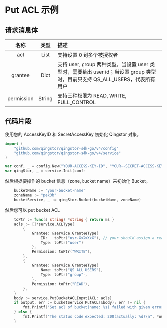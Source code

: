 # Put ACL 示例

## 请求消息体

|    名称    |  类型  | 描述                                                                                                                        |
| :--------: | :----: | :-------------------------------------------------------------------------------------------------------------------------- |
|    acl     |  List  | 支持设置 0 到多个被授权者                                                                                                   |
|  grantee   |  Dict  | 支持 user, group 两种类型，当设置 user 类型时，需要给出 user id；当设置 group 类型时，目前只支持 QS_ALL_USERS，代表所有用户 |
| permission | String | 支持三种权限为 READ, WRITE, FULL_CONTROL                                                                                    |

## 代码片段

使用您的 AccessKeyID 和 SecretAccessKey 初始化 Qingstor 对象。

```go
import (
	"github.com/qingstor/qingstor-sdk-go/v4/config"
	"github.com/qingstor/qingstor-sdk-go/v4/service"
)

var conf, _ = config.New("YOUR-ACCESS-KEY-ID", "YOUR--SECRET-ACCESS-KEY")
var qingStor, _ = service.Init(conf)
```

然后根据要操作的 bucket 信息（zone, bucket name）来初始化 Bucket。

```go
	bucketName := "your-bucket-name"
	zoneName := "pek3b"
	bucketService, _ := qingStor.Bucket(bucketName, zoneName)
```

然后您可以 put bucket ACL

```go
	toPtr := func(s string) *string { return &s }
	acls := []*service.ACLType{
		{
			Grantee: &service.GranteeType{
				ID:   toPtr("usr-XxXxXxX"), // your should assign a real user id to this variable.
				Type: toPtr("user"),
			},
			Permission: toPtr("WRITE"),
		},
		{
			Grantee: &service.GranteeType{
				Name: toPtr("QS_ALL_USERS"),
				Type: toPtr("group"),
			},
			Permission: toPtr("READ"),
		},
	}
	body := service.PutBucketACLInput{ACL: acls}
	if output, err := bucketService.PutACL(&body); err != nil {
		fmt.Printf("Set acl of bucket(name: %s) failed with given error: %s\n", bucketName, err)
	} else {
		fmt.Printf("The status code expected: 200(actually: %d)\n", *output.StatusCode)
	}
```